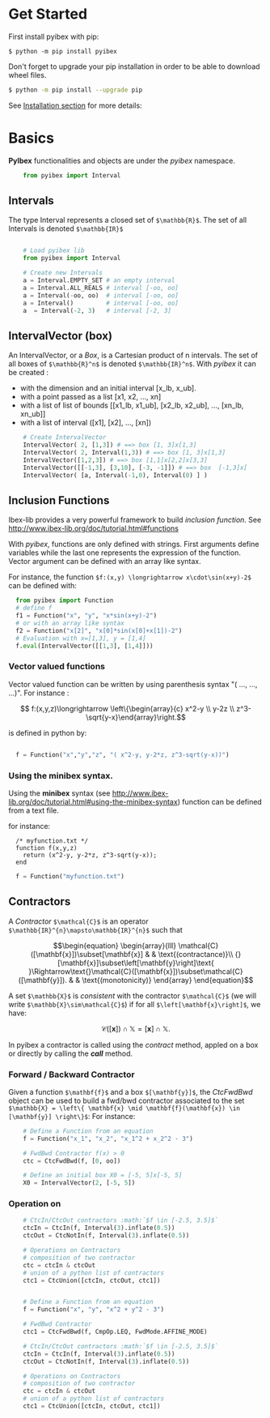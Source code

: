 # Get Started

First install pyibex with pip:

```
$ python -m pip install pyibex
```
Don't forget to upgrade your pip installation in order to be able to download wheel files.
```bash
$ python -m pip install --upgrade pip
```
See [Installation section](installation.html) for more details:


# Basics

**PyIbex** functionalities and objects are under the *pyibex* namespace.

```python
    from pyibex import Interval
```

## Intervals

The type Interval represents a closed set of `$\mathbb{R}$`. The set of all Intervals
is denoted `$\mathbb{IR}$`

```python

    # Load pyibex lib
    from pyibex import Interval

    # Create new Intervals
    a = Interval.EMPTY_SET # an empty interval
    a = Interval.ALL_REALS # interval [-oo, oo]
    a = Interval(-oo, oo)  # interval [-oo, oo]
    a = Interval()         # interval [-oo, oo]
    a  = Interval(-2, 3)   # interval [-2, 3]
```

## IntervalVector (box)

An IntervalVector, or a *Box*, is a Cartesian product of n intervals. The set of all boxes
of `$\mathbb{R}^n$` is denoted `$\mathbb{IR}^n$`.
With *pyibex* it can be created :
 - with the dimension and an initial interval [x_lb, x_ub].
 - with a point passed as a list [x1, x2, ..., xn]
 - with a list of list of bounds [[x1_lb, x1_ub], [x2_lb, x2_ub], ..., [xn_lb, xn_ub]]
 - with a list of interval ([x1], [x2], ..., [xn])

```python
    # Create IntervalVector
    IntervalVector( 2, [1,3]) # ==> box [1, 3]x[1,3]
    IntervalVector( 2, Interval(1,3)) # ==> box [1, 3]x[1,3]
    IntervalVector([1,2,3]) # ==> box [1,1]x[2,2]x[3,3]
    IntervalVector([[-1,3], [3,10], [-3, -1]]) # ==> box  [-1,3]x[
    IntervalVector( [a, Interval(-1,0), Interval(0) ] )
```

## Inclusion Functions

Ibex-lib provides a very powerful framework to build *inclusion function*. See http://www.ibex-lib.org/doc/tutorial.html#functions

With *pyibex*, functions are only defined with strings.  First arguments define variables
while the last one represents the expression of the function.
Vector argument can be defined with an array like syntax.

For instance, the function `$f:(x,y) \longrightarrow x\cdot\sin(x+y)-2$`
can be defined with:

```python
  from pyibex import Function
  # define f
  f1 = Function("x", "y", "x*sin(x+y)-2")
  # or with an array like syntax
  f2 = Function("x[2]", "x[0]*sin(x[0]+x[1])-2")
  # Evaluation with x=[1,3], y = [1,4]
  f.eval(IntervalVector([[1,3], [1,4]]))
```
### Vector valued functions

Vector valued function can be written by using parenthesis syntax "( ..., ..., ...)".
For instance :

```math
  f:(x,y,z)\longrightarrow \left\{\begin{array}{c} x^2-y \\  y-2z \\ z^3-\sqrt{y-x}\end{array}\right.
```

is defined in python by:

```python

  f = Function("x","y","z", "( x^2-y, y-2*z, z^3-sqrt(y-x))")

```
### Using the minibex syntax.

Using the **minibex** syntax (see http://www.ibex-lib.org/doc/tutorial.html#using-the-minibex-syntax)
function can be defined from a text file.

for instance:

```text
  /* myfunction.txt */
  function f(x,y,z)
    return (x^2-y, y-2*z, z^3-sqrt(y-x));
  end
```

```python
  f = Function("myfunction.txt")
```


## Contractors
A *Contractor* `$\mathcal{C}$` is an operator `$\mathbb{IR}^{n}\mapsto\mathbb{IR}^{n}$` such that
```math
\begin{equation}
  \begin{array}{lll}
    \mathcal{C}([\mathbf{x}])\subset[\mathbf{x}] &  & \text{(contractance)}\\
    {}[\mathbf{x}]\subset\left[\mathbf{y}\right]\text{ }\Rightarrow\text{}\mathcal{C}([\mathbf{x}])\subset\mathcal{C}([\mathbf{y}]). &  & \text{(monotonicity)}
\end{array}
\end{equation}
```

A set `$\mathbb{X}$` is *consistent* with the contractor `$\mathcal{C}$` (we
will write `$\mathbb{X}\sim\mathcal{C}$`) if for all `$\left[\mathbf{x}\right]$`, we
have:
```math
\begin{equation}
\mathcal{C}([\mathbf{x}])\cap\mathbb{X}=[\mathbf{x}]\cap\mathbb{X}.
\end{equation}
```

In pyibex a contractor is called using the *contract* method, appled on a box or directly by calling the *__call__*
method.

### Forward / Backward Contractor

Given a function `$\mathbf{f}$` and a box `$[\mathbf{y}]$`,
the *CtcFwdBwd* object can be used to build a fwd/bwd contractor associated to
the set `$\mathbb{X} = \left\{ \mathbf{x} \mid \mathbf{f}(\mathbf{x}) \in [\mathbf{y}] \right\}$`:
For instance:
```python
    # Define a Function from an equation
    f = Function("x_1", "x_2", "x_1^2 + x_2^2 - 3")

    # FwdBwd Contractor f(x) > 0
    ctc = CtcFwdBwd(f, [0, oo])

    # Define an initial box X0 = [-5, 5]x[-5, 5]
    X0 = IntervalVector(2, [-5, 5])

```

### Operation on

```python
    # CtcIn/CtcOut contractors :math:`$f \in [-2.5, 3.5]$`
    ctcIn = CtcIn(f, Interval(3).inflate(0.5))
    ctcOut = CtcNotIn(f, Interval(3).inflate(0.5))

    # Operations on Contractors
    # composition of two contractor
    ctc = ctcIn & ctcOut
    # union of a python list of contractors
    ctc1 = CtcUnion([ctcIn, ctcOut, ctc1])
```
```python

    # Define a Function from an equation
    f = Function("x", "y", "x^2 + y^2 - 3")

    # FwdBwd Contractor
    ctc1 = CtcFwdBwd(f, CmpOp.LEQ, FwdMode.AFFINE_MODE)

    # CtcIn/CtcOut contractors :math:`$f \in [-2.5, 3.5]$`
    ctcIn = CtcIn(f, Interval(3).inflate(0.5))
    ctcOut = CtcNotIn(f, Interval(3).inflate(0.5))

    # Operations on Contractors
    # composition of two contractor
    ctc = ctcIn & ctcOut
    # union of a python list of contractors
    ctc1 = CtcUnion([ctcIn, ctcOut, ctc1])
```
